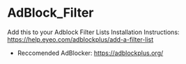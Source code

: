 # AdBlock_Filter
Add this to your Adblock Filter Lists
Installation Instructions: https://help.eyeo.com/adblockplus/add-a-filter-list
- Reccomended AdBlocker: https://adblockplus.org/
